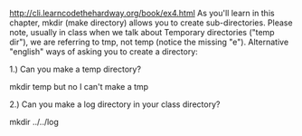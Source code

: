 http://cli.learncodethehardway.org/book/ex4.html
As you'll learn in this chapter, mkdir (make directory) allows you to create sub-directories.
Please note, usually in class when we talk about Temporary directories ("temp dir"), we are referring to tmp, not temp (notice the missing "e").
Alternative "english" ways of asking you to create a directory:


1.) Can you make a temp directory?

mkdir temp
but no I can't make a tmp

2.) Can you make a log directory in your 
class directory?


mkdir ../../log 
